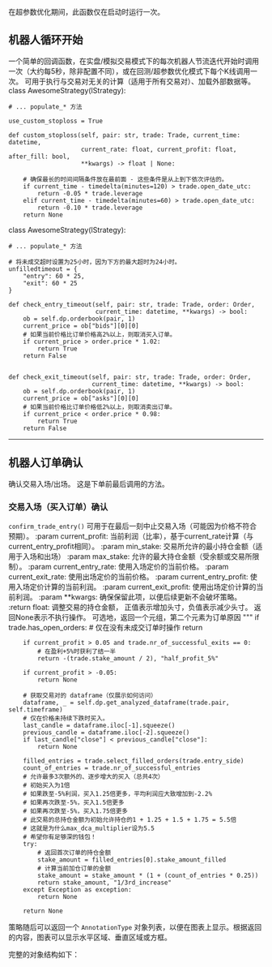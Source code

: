 在超参数优化期间，此函数仅在启动时运行一次。

## 机器人循环开始

一个简单的回调函数，在实盘/模拟交易模式下的每次机器人节流迭代开始时调用一次（大约每5秒，除非配置不同），或在回测/超参数优化模式下每个K线调用一次。
可用于执行与交易对无关的计算（适用于所有交易对）、加载外部数据等。
class AwesomeStrategy(IStrategy):

    # ... populate_* 方法

    use_custom_stoploss = True

    def custom_stoploss(self, pair: str, trade: Trade, current_time: datetime,
                        current_rate: float, current_profit: float, after_fill: bool, 
                        **kwargs) -> float | None:

        # 确保最长的时间间隔条件放在最前面 - 这些条件是从上到下依次评估的。
        if current_time - timedelta(minutes=120) > trade.open_date_utc:
            return -0.05 * trade.leverage
        elif current_time - timedelta(minutes=60) > trade.open_date_utc:
            return -0.10 * trade.leverage
        return None

class AwesomeStrategy(IStrategy):

    # ... populate_* 方法

    # 将未成交超时设置为25小时，因为下方的最大超时为24小时。
    unfilledtimeout = {
        "entry": 60 * 25,
        "exit": 60 * 25
    }

    def check_entry_timeout(self, pair: str, trade: Trade, order: Order,
                            current_time: datetime, **kwargs) -> bool:
        ob = self.dp.orderbook(pair, 1)
        current_price = ob["bids"][0][0]
        # 如果当前价格比订单价格高2%以上，则取消买入订单。
        if current_price > order.price * 1.02:
            return True
        return False


    def check_exit_timeout(self, pair: str, trade: Trade, order: Order,
                           current_time: datetime, **kwargs) -> bool:
        ob = self.dp.orderbook(pair, 1)
        current_price = ob["asks"][0][0]
        # 如果当前价格比订单价格低2%以上，则取消卖出订单。
        if current_price < order.price * 0.98:
            return True
        return False


---

## 机器人订单确认

确认交易入场/出场。
这是下单前最后调用的方法。

### 交易入场（买入订单）确认

`confirm_trade_entry()` 可用于在最后一刻中止交易入场（可能因为价格不符合预期）。
:param current_profit: 当前利润（比率），基于current_rate计算（与current_entry_profit相同）。
        :param min_stake: 交易所允许的最小持仓金额（适用于入场和出场）
        :param max_stake: 允许的最大持仓金额（受余额或交易所限制）。
        :param current_entry_rate: 使用入场定价的当前价格。
        :param current_exit_rate: 使用出场定价的当前价格。
        :param current_entry_profit: 使用入场定价计算的当前利润。
        :param current_exit_profit: 使用出场定价计算的当前利润。
        :param **kwargs: 确保保留此项，以便后续更新不会破坏策略。
        :return float: 调整交易的持仓金额，
                       正值表示增加头寸，负值表示减少头寸。
                       返回None表示不执行操作。
                       可选地，返回一个元组，第二个元素为订单原因
        """
        if trade.has_open_orders:
            # 仅在没有未成交订单时操作
            return

        if current_profit > 0.05 and trade.nr_of_successful_exits == 0:
            # 在盈利+5%时获利了结一半
            return -(trade.stake_amount / 2), "half_profit_5%"

        if current_profit > -0.05:
            return None

        # 获取交易对的 dataframe（仅展示如何访问）
        dataframe, _ = self.dp.get_analyzed_dataframe(trade.pair, self.timeframe)
        # 仅在价格未持续下跌时买入。
        last_candle = dataframe.iloc[-1].squeeze()
        previous_candle = dataframe.iloc[-2].squeeze()
        if last_candle["close"] < previous_candle["close"]:
            return None

        filled_entries = trade.select_filled_orders(trade.entry_side)
        count_of_entries = trade.nr_of_successful_entries
        # 允许最多3次额外的、逐步增大的买入（总共4次）
        # 初始买入为1倍
        # 如果跌至-5%利润，买入1.25倍更多，平均利润应大致增加到-2.2%
        # 如果再次跌至-5%，买入1.5倍更多
        # 如果再次跌至-5%，买入1.75倍更多
        # 此交易的总持仓金额为初始允许持仓的1 + 1.25 + 1.5 + 1.75 = 5.5倍
        # 这就是为什么max_dca_multiplier设为5.5
        # 希望你有足够深的钱包！
        try:
            # 返回首次订单的持仓金额
            stake_amount = filled_entries[0].stake_amount_filled
            # 计算当前加仓订单的金额
            stake_amount = stake_amount * (1 + (count_of_entries * 0.25))
            return stake_amount, "1/3rd_increase"
        except Exception as exception:
            return None

        return None
策略随后可以返回一个 `AnnotationType` 对象列表，以便在图表上显示。根据返回的内容，图表可以显示水平区域、垂直区域或方框。

完整的对象结构如下：